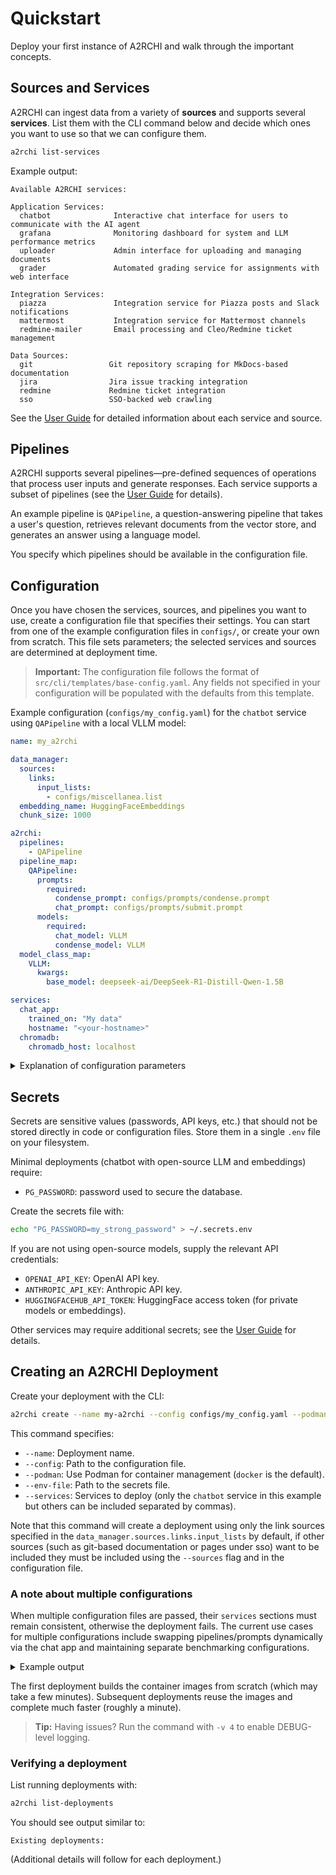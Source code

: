 # Quickstart

Deploy your first instance of A2RCHI and walk through the important concepts.

## Sources and Services

A2RCHI can ingest data from a variety of **sources** and supports several **services**. List them with the CLI command below and decide which ones you want to use so that we can configure them.

```bash
a2rchi list-services
```

Example output:

```
Available A2RCHI services:

Application Services:
  chatbot              Interactive chat interface for users to communicate with the AI agent
  grafana              Monitoring dashboard for system and LLM performance metrics
  uploader             Admin interface for uploading and managing documents
  grader               Automated grading service for assignments with web interface

Integration Services:
  piazza               Integration service for Piazza posts and Slack notifications
  mattermost           Integration service for Mattermost channels
  redmine-mailer       Email processing and Cleo/Redmine ticket management

Data Sources:
  git                 Git repository scraping for MkDocs-based documentation
  jira                Jira issue tracking integration
  redmine             Redmine ticket integration
  sso                 SSO-backed web crawling
```

See the [User Guide](user_guide.md) for detailed information about each service and source.

## Pipelines

A2RCHI supports several pipelines—pre-defined sequences of operations that process user inputs and generate responses. Each service supports a subset of pipelines (see the [User Guide](user_guide.md) for details).

An example pipeline is `QAPipeline`, a question-answering pipeline that takes a user's question, retrieves relevant documents from the vector store, and generates an answer using a language model.

You specify which pipelines should be available in the configuration file.

## Configuration

Once you have chosen the services, sources, and pipelines you want to use, create a configuration file that specifies their settings. You can start from one of the example configuration files in `configs/`, or create your own from scratch. This file sets parameters; the selected services and sources are determined at deployment time.

> **Important:** The configuration file follows the format of `src/cli/templates/base-config.yaml`. Any fields not specified in your configuration will be populated with the defaults from this template.

Example configuration (`configs/my_config.yaml`) for the `chatbot` service using `QAPipeline` with a local VLLM model:

```yaml
name: my_a2rchi

data_manager:
  sources:
    links:
      input_lists:
        - configs/miscellanea.list
  embedding_name: HuggingFaceEmbeddings
  chunk_size: 1000

a2rchi:
  pipelines:
    - QAPipeline
  pipeline_map:
    QAPipeline:
      prompts:
        required:
          condense_prompt: configs/prompts/condense.prompt
          chat_prompt: configs/prompts/submit.prompt
      models:
        required:
          chat_model: VLLM
          condense_model: VLLM
  model_class_map:
    VLLM:
      kwargs:
        base_model: deepseek-ai/DeepSeek-R1-Distill-Qwen-1.5B

services:
  chat_app:
    trained_on: "My data"
    hostname: "<your-hostname>"
  chromadb:
    chromadb_host: localhost
```

<details>
<summary>Explanation of configuration parameters</summary>

- `name`: Name of your A2RCHI deployment.
- `data_manager`: Settings related to data ingestion and the vector store.
  - `sources.links.input_lists`: Lists of URLs to seed the deployment.
  - `embedding_name`: Embedding model used for vectorization.
  - `chunk_size`: Controls how documents are split prior to embedding.
- `a2rchi`: Core pipeline settings.
  - `pipelines`: Pipelines to use (e.g., `QAPipeline`).
  - `pipeline_map`: Configuration for each pipeline, including prompts and models.
  - `model_class_map`: Mapping of model names to their classes and parameters.
- `services`: Settings for individual services/interfaces.
  - `chat_app`: Chat interface configuration, including hostname and descriptive metadata.
  - `chromadb`: Connection details for the vector store container.

</details>

## Secrets

Secrets are sensitive values (passwords, API keys, etc.) that should not be stored directly in code or configuration files. Store them in a single `.env` file on your filesystem.

Minimal deployments (chatbot with open-source LLM and embeddings) require:

- `PG_PASSWORD`: password used to secure the database.

Create the secrets file with:

```bash
echo "PG_PASSWORD=my_strong_password" > ~/.secrets.env
```

If you are not using open-source models, supply the relevant API credentials:

- `OPENAI_API_KEY`: OpenAI API key.
- `ANTHROPIC_API_KEY`: Anthropic API key.
- `HUGGINGFACEHUB_API_TOKEN`: HuggingFace access token (for private models or embeddings).

Other services may require additional secrets; see the [User Guide](user_guide.md) for details.

## Creating an A2RCHI Deployment

Create your deployment with the CLI:

```bash
a2rchi create --name my-a2rchi --config configs/my_config.yaml --podman --env-file .secrets.env --services chatbot 
```

This command specifies:

- `--name`: Deployment name.
- `--config`: Path to the configuration file.
- `--podman`: Use Podman for container management (`docker` is the default).
- `--env-file`: Path to the secrets file.
- `--services`: Services to deploy (only the `chatbot` service in this example but others can be included separated by commas).

Note that this command will create a deployment using only the link sources specified in the `data_manager.sources.links.input_lists` by default, if other sources (such as git-based documentation or pages under sso) want to be included they must be included using the `--sources` flag and in the configuration file.

### A note about multiple configurations

When multiple configuration files are passed, their `services` sections must remain consistent, otherwise the deployment fails. The current use cases for multiple configurations include swapping pipelines/prompts dynamically via the chat app and maintaining separate benchmarking configurations.

<details>
<summary>Example output</summary>

```bash
a2rchi create --name my-a2rchi -c test.yaml --podman --env-file secrets.env --services chatbot
```

```
Starting A2RCHI deployment process...
[a2rchi] Creating deployment 'my-a2rchi' with services: chatbot
[a2rchi] Auto-enabling dependencies: postgres, chromadb
[a2rchi] Configuration validated successfully
[a2rchi] You are using an embedding model from HuggingFace; make sure to include a HuggingFace token if required for usage, it won't be explicitly enforced
[a2rchi] Required secrets validated: PG_PASSWORD
[a2rchi] Volume 'a2rchi-pg-my-a2rchi' already exists. No action needed.
[a2rchi] Volume 'a2rchi-my-a2rchi' already exists. No action needed.
[a2rchi] Starting compose deployment from /path/to/my/.a2rchi/a2rchi-my-a2rchi
[a2rchi] Using compose file: /path/to/my/.a2rchi/a2rchi-my-a2rchi/compose.yaml
[a2rchi] (This might take a minute...)
[a2rchi] Deployment started successfully
A2RCHI deployment 'my-a2rchi' created successfully!
Services running: chatbot, postgres, chromadb
[a2rchi] Chatbot: http://localhost:7861
```

</details>

The first deployment builds the container images from scratch (which may take a few minutes). Subsequent deployments reuse the images and complete much faster (roughly a minute).

> **Tip:** Having issues? Run the command with `-v 4` to enable DEBUG-level logging.

### Verifying a deployment

List running deployments with:

```bash
a2rchi list-deployments
```

You should see output similar to:

```text
Existing deployments:
```

(Additional details will follow for each deployment.)
